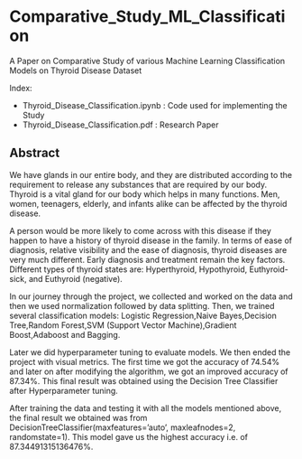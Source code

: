 # Comparative_Study_ML_Classification

A Paper on Comparative Study of various Machine Learning Classification Models on Thyroid Disease Dataset 

Index:
- Thyroid_Disease_Classification.ipynb : Code used for implementing the Study
- Thyroid_Disease_Classification.pdf : Research Paper

## Abstract
We have glands in our entire body, and they are distributed according to the requirement to release any substances that are required by our body. Thyroid is a vital gland for our body which helps in many functions. Men, women, teenagers, elderly, and infants alike can be affected by the thyroid disease.

A person would be more likely to come across with this disease if they happen to have a history of thyroid disease in the family. In terms of ease of diagnosis, relative visibility and the ease of diagnosis, thyroid diseases are very much different. Early diagnosis and treatment remain the key factors. Different types of thyroid states are: Hyperthyroid, Hypothyroid, Euthyroid- sick, and Euthyroid (negative). 

In our journey through the project, we collected and worked on the data and then we used normalization followed by data splitting. Then, we trained several classification models: Logistic Regression,Naive Bayes,Decision Tree,Random
Forest,SVM (Support Vector Machine),Gradient Boost,Adaboost and Bagging. 

Later we did hyperparameter tuning to evaluate models. We then ended the project with visual metrics. The first time we got the accuracy of 74.54% and later on after modifying the algorithm, we got an improved accuracy of 87.34%. This final result was obtained using the Decision Tree Classifier after Hyperparameter tuning.

After training the data and testing it with all the models mentioned above, the final result we obtained was from DecisionTreeClassifier(maxfeatures=’auto’, maxleafnodes=2, randomstate=1). This model gave us the highest accuracy i.e. of
87.34491315136476%.
